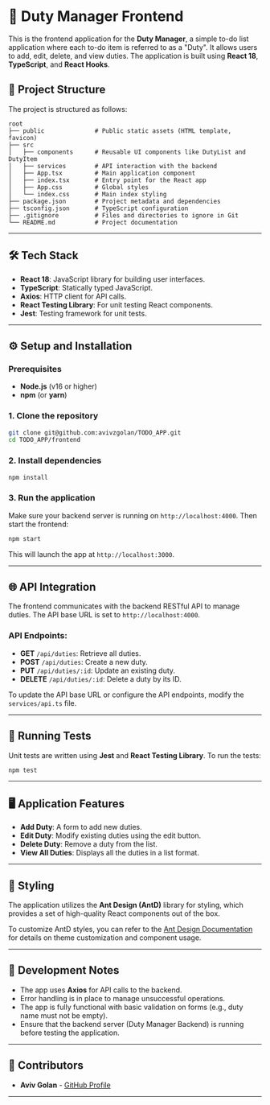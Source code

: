 # 📝 Duty Manager Frontend

This is the frontend application for the **Duty Manager**, a simple to-do list application where each to-do item is referred to as a "Duty". It allows users to add, edit, delete, and view duties. The application is built using **React 18**, **TypeScript**, and **React Hooks**.

## 📁 Project Structure

The project is structured as follows:

```
root
├── public              # Public static assets (HTML template, favicon)
├── src
│   ├── components      # Reusable UI components like DutyList and DutyItem
│   ├── services        # API interaction with the backend
│   ├── App.tsx         # Main application component
│   ├── index.tsx       # Entry point for the React app
│   ├── App.css         # Global styles
│   └── index.css       # Main index styling
├── package.json        # Project metadata and dependencies
├── tsconfig.json       # TypeScript configuration
├── .gitignore          # Files and directories to ignore in Git
└── README.md           # Project documentation
```

---

## 🛠️ Tech Stack

- **React 18**: JavaScript library for building user interfaces.
- **TypeScript**: Statically typed JavaScript.
- **Axios**: HTTP client for API calls.
- **React Testing Library**: For unit testing React components.
- **Jest**: Testing framework for unit tests.

---

## ⚙️ Setup and Installation

### Prerequisites

- **Node.js** (v16 or higher)
- **npm** (or **yarn**)

### 1. Clone the repository

```bash
git clone git@github.com:avivzgolan/TODO_APP.git
cd TODO_APP/frontend
```

### 2. Install dependencies

```bash
npm install
```

### 3. Run the application

Make sure your backend server is running on `http://localhost:4000`. Then start the frontend:

```bash
npm start
```

This will launch the app at `http://localhost:3000`.

---

## 🌐 API Integration

The frontend communicates with the backend RESTful API to manage duties. The API base URL is set to `http://localhost:4000`.

### API Endpoints:

- **GET** `/api/duties`: Retrieve all duties.
- **POST** `/api/duties`: Create a new duty.
- **PUT** `/api/duties/:id`: Update an existing duty.
- **DELETE** `/api/duties/:id`: Delete a duty by its ID.

To update the API base URL or configure the API endpoints, modify the `services/api.ts` file.

---

## 🧪 Running Tests

Unit tests are written using **Jest** and **React Testing Library**. To run the tests:

```bash
npm test
```

---

## 🖥️ Application Features

- **Add Duty**: A form to add new duties.
- **Edit Duty**: Modify existing duties using the edit button.
- **Delete Duty**: Remove a duty from the list.
- **View All Duties**: Displays all the duties in a list format.

---

## 🎨 Styling

The application utilizes the **Ant Design (AntD)** library for styling, which provides a set of high-quality React components out of the box.

To customize AntD styles, you can refer to the [Ant Design Documentation](https://ant.design/docs/react/introduce) for details on theme customization and component usage.

---

## 🔧 Development Notes

- The app uses **Axios** for API calls to the backend.
- Error handling is in place to manage unsuccessful operations.
- The app is fully functional with basic validation on forms (e.g., duty name must not be empty).
- Ensure that the backend server (Duty Manager Backend) is running before testing the application.

---

## 👥 Contributors

- **Aviv Golan** - [GitHub Profile](https://github.com/avivzgolan)

---
